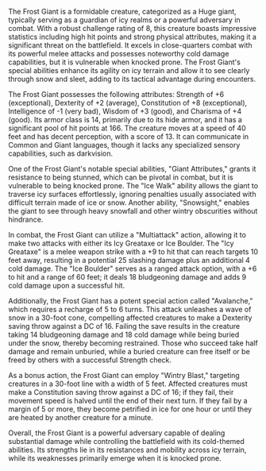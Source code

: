 The Frost Giant is a formidable creature, categorized as a Huge giant, typically serving as a guardian of icy realms or a powerful adversary in combat. With a robust challenge rating of 8, this creature boasts impressive statistics including high hit points and strong physical attributes, making it a significant threat on the battlefield. It excels in close-quarters combat with its powerful melee attacks and possesses noteworthy cold damage capabilities, but it is vulnerable when knocked prone. The Frost Giant's special abilities enhance its agility on icy terrain and allow it to see clearly through snow and sleet, adding to its tactical advantage during encounters.

The Frost Giant possesses the following attributes: Strength of +6 (exceptional), Dexterity of +2 (average), Constitution of +8 (exceptional), Intelligence of -1 (very bad), Wisdom of +3 (good), and Charisma of +4 (good). Its armor class is 14, primarily due to its hide armor, and it has a significant pool of hit points at 166. The creature moves at a speed of 40 feet and has decent perception, with a score of 13. It can communicate in Common and Giant languages, though it lacks any specialized sensory capabilities, such as darkvision.

One of the Frost Giant's notable special abilities, "Giant Attributes," grants it resistance to being stunned, which can be pivotal in combat, but it is vulnerable to being knocked prone. The "Ice Walk" ability allows the giant to traverse icy surfaces effortlessly, ignoring penalties usually associated with difficult terrain made of ice or snow. Another ability, "Snowsight," enables the giant to see through heavy snowfall and other wintry obscurities without hindrance.

In combat, the Frost Giant can utilize a "Multiattack" action, allowing it to make two attacks with either its Icy Greataxe or Ice Boulder. The "Icy Greataxe" is a melee weapon strike with a +9 to hit that can reach targets 10 feet away, resulting in a potential 25 slashing damage plus an additional 4 cold damage. The "Ice Boulder" serves as a ranged attack option, with a +6 to hit and a range of 60 feet; it deals 18 bludgeoning damage and adds 9 cold damage upon a successful hit.

Additionally, the Frost Giant has a potent special action called "Avalanche," which requires a recharge of 5 to 6 turns. This attack unleashes a wave of snow in a 30-foot cone, compelling affected creatures to make a Dexterity saving throw against a DC of 16. Failing the save results in the creature taking 14 bludgeoning damage and 18 cold damage while being buried under the snow, thereby becoming restrained. Those who succeed take half damage and remain unburied, while a buried creature can free itself or be freed by others with a successful Strength check.

As a bonus action, the Frost Giant can employ "Wintry Blast," targeting creatures in a 30-foot line with a width of 5 feet. Affected creatures must make a Constitution saving throw against a DC of 16; if they fail, their movement speed is halved until the end of their next turn. If they fail by a margin of 5 or more, they become petrified in ice for one hour or until they are heated by another creature for a minute.

Overall, the Frost Giant is a powerful adversary capable of dealing substantial damage while controlling the battlefield with its cold-themed abilities. Its strengths lie in its resistances and mobility across icy terrain, while its weaknesses primarily emerge when it is knocked prone.